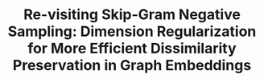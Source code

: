 ---
title: "Re-visiting Skip-Gram Negative Sampling: Dimension Regularization for More Efficient Dissimilarity Preservation in Graph Embeddings"
collection: preprints
permalink: /preprints/sgns
paperurl: 'https://arxiv.org/abs/2405.00172'
citation: "<b>D. Liu</b>, A. Seshadri, T. Eliassi-Rad, J. Ugander. 2024. <i>Re-visiting Skip-Gram Negative Sampling: Dimension Regularization for More Efficient Dissimilarity Preservation in Graph Embeddings</i>."
---